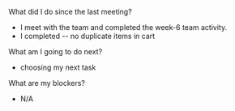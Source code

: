 What did I do since the last meeting?
- I meet with the team and completed the week-6 team activity.
- I completed -- no duplicate items in cart

What am I going to do next?
- choosing my next task

What are my blockers?
- N/A

